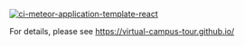 [![ci-meteor-application-template-react](https://github.com/virtual-campus-tour/virtual-campus-tour/actions/workflows/ci.yml/badge.svg)](https://github.com/virtual-campus-tour/virtual-campus-tour/actions/workflows/ci.yml)

For details, please see https://virtual-campus-tour.github.io/
